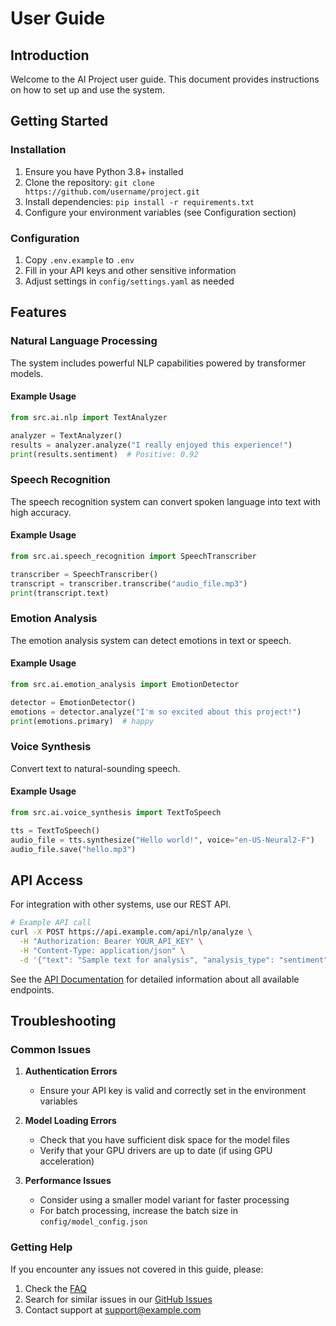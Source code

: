 # User Guide

## Introduction

Welcome to the AI Project user guide. This document provides instructions on how to set up and use the system.

## Getting Started

### Installation

1. Ensure you have Python 3.8+ installed
2. Clone the repository: `git clone https://github.com/username/project.git`
3. Install dependencies: `pip install -r requirements.txt`
4. Configure your environment variables (see Configuration section)

### Configuration

1. Copy `.env.example` to `.env`
2. Fill in your API keys and other sensitive information
3. Adjust settings in `config/settings.yaml` as needed

## Features

### Natural Language Processing

The system includes powerful NLP capabilities powered by transformer models.

#### Example Usage

```python
from src.ai.nlp import TextAnalyzer

analyzer = TextAnalyzer()
results = analyzer.analyze("I really enjoyed this experience!")
print(results.sentiment)  # Positive: 0.92
```

### Speech Recognition

The speech recognition system can convert spoken language into text with high accuracy.

#### Example Usage

```python
from src.ai.speech_recognition import SpeechTranscriber

transcriber = SpeechTranscriber()
transcript = transcriber.transcribe("audio_file.mp3")
print(transcript.text)
```

### Emotion Analysis

The emotion analysis system can detect emotions in text or speech.

#### Example Usage

```python
from src.ai.emotion_analysis import EmotionDetector

detector = EmotionDetector()
emotions = detector.analyze("I'm so excited about this project!")
print(emotions.primary)  # happy
```

### Voice Synthesis

Convert text to natural-sounding speech.

#### Example Usage

```python
from src.ai.voice_synthesis import TextToSpeech

tts = TextToSpeech()
audio_file = tts.synthesize("Hello world!", voice="en-US-Neural2-F")
audio_file.save("hello.mp3")
```

## API Access

For integration with other systems, use our REST API.

```bash
# Example API call
curl -X POST https://api.example.com/api/nlp/analyze \
  -H "Authorization: Bearer YOUR_API_KEY" \
  -H "Content-Type: application/json" \
  -d '{"text": "Sample text for analysis", "analysis_type": "sentiment"}'
```

See the [API Documentation](API.md) for detailed information about all available endpoints.

## Troubleshooting

### Common Issues

1. **Authentication Errors**
   - Ensure your API key is valid and correctly set in the environment variables

2. **Model Loading Errors**
   - Check that you have sufficient disk space for the model files
   - Verify that your GPU drivers are up to date (if using GPU acceleration)

3. **Performance Issues**
   - Consider using a smaller model variant for faster processing
   - For batch processing, increase the batch size in `config/model_config.json`

### Getting Help

If you encounter any issues not covered in this guide, please:

1. Check the [FAQ](https://example.com/faq)
2. Search for similar issues in our [GitHub Issues](https://github.com/username/project/issues)
3. Contact support at support@example.com
